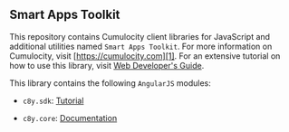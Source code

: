 ## Smart Apps Toolkit

This repository contains Cumulocity client libraries for JavaScript and additional utilities named `Smart Apps Toolkit`. For more information on Cumulocity, visit [https://cumulocity.com][1]. For an extensive tutorial on how to use this library, visit [Web Developer's Guide][2].

This library contains the following `AngularJS` modules:

* `c8y.sdk`: [Tutorial][2]
* `c8y.core`: [Documentation][3]

  [1]: https://cumulocity.com
  [2]: https://cumulocity.com/guides/web/smart-toolkit
  [3]: http://resources.cumulocity.com/documentation/jssdk/latest/#/api
